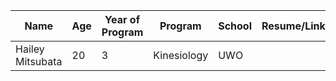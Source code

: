 | Name             	| Age 	| Year of Program 	| Program                              	| School 	| Resume/LinkedIn 	|
|------------------	|-----	|-----------------	|--------------------------------------	|--------	|-----------------	|
| Hailey Mitsubata 	| 20  	| 3               	| Kinesiology                          	| UWO    	|                 	|
